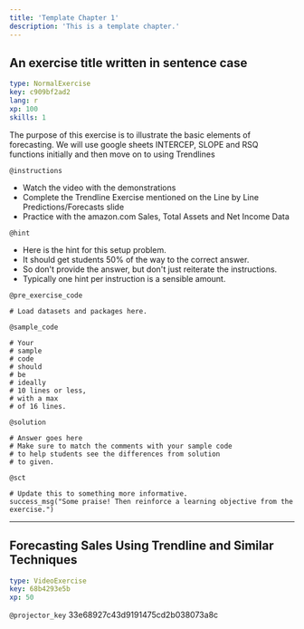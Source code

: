 ```yaml
---
title: 'Template Chapter 1'
description: 'This is a template chapter.'
---
```


## An exercise title written in sentence case

```yaml
type: NormalExercise
key: c909bf2ad2
lang: r
xp: 100
skills: 1
```

The purpose of this exercise is to illustrate the basic elements of forecasting. We will use google sheets INTERCEP, SLOPE and RSQ functions initially and then move on to using Trendlines

`@instructions`
- Watch the video with the demonstrations
- Complete the Trendline Exercise mentioned on the Line by Line Predictions/Forecasts slide
- Practice with the amazon.com Sales, Total Assets and Net Income Data

`@hint`
- Here is the hint for this setup problem. 
- It should get students 50% of the way to the correct answer.
- So don't provide the answer, but don't just reiterate the instructions.
- Typically one hint per instruction is a sensible amount.

`@pre_exercise_code`
```{r}
# Load datasets and packages here.
```

`@sample_code`
```{r}
# Your
# sample
# code
# should
# be
# ideally
# 10 lines or less,
# with a max
# of 16 lines.
```

`@solution`
```{r}
# Answer goes here
# Make sure to match the comments with your sample code
# to help students see the differences from solution
# to given.
```

`@sct`
```{r}
# Update this to something more informative.
success_msg("Some praise! Then reinforce a learning objective from the exercise.")
```

---

## Forecasting Sales Using Trendline and Similar Techniques

```yaml
type: VideoExercise
key: 68b4293e5b
xp: 50
```

`@projector_key`
33e68927c43d9191475cd2b038073a8c
